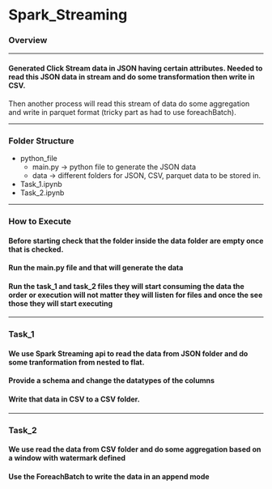 # Spark_Streaming

### Overview

---

#### Generated Click Stream data in JSON having certain attributes. Needed to read this JSON data in stream and do some transformation then write in CSV.
Then another process will read this stream of data do some aggregation and write in parquet format (tricky part as had to use foreachBatch).

---


### Folder Structure
- python_file
  - main.py -> python file to generate the JSON data
  - data -> different folders for JSON, CSV, parquet data to be stored in. 
- Task_1.ipynb
- Task_2.ipynb

---

### How to Execute
#### Before starting check that the folder inside the data folder are empty once that is checked.
#### Run the main.py file and that will generate the data
#### Run the task_1 and task_2 files they will start consuming the data the order or execution will not matter they will listen for files and once the see those they will start executing

---

### Task_1
#### We use Spark Streaming api to read the data from JSON folder and do some tranformation from nested to flat.
#### Provide a schema and change the datatypes of the columns
#### Write that data in CSV to a CSV folder.

---

### Task_2

#### We use read the data from CSV folder and do some aggregation based on a window with watermark defined
#### Use the ForeachBatch to write the data in an append mode 
